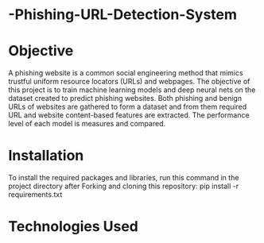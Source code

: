 # -Phishing-URL-Detection-System
# Objective
A phishing website is a common social engineering method that mimics trustful uniform resource locators (URLs) and webpages. The objective of this project is to train machine learning models and deep neural nets on the dataset created to predict phishing websites. Both phishing and benign URLs of websites are gathered to form a dataset and from them required URL and website content-based features are extracted. The performance level of each model is measures and compared.
# Installation
To install the required packages and libraries, run this command in the project directory after Forking and cloning this repository:
pip install -r requirements.txt
# Technologies Used

